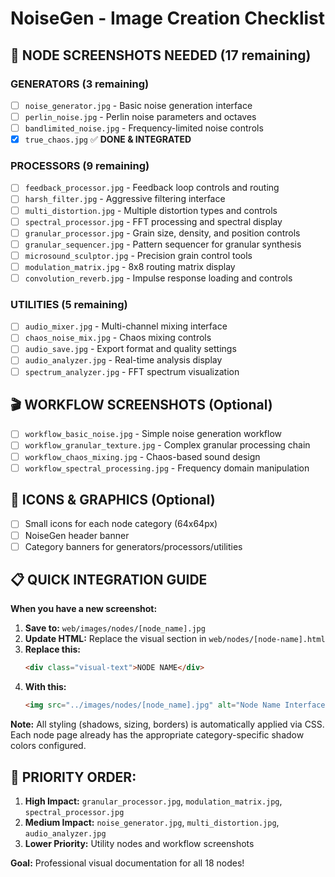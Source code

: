 # NoiseGen - Image Creation Checklist

## 📸 **NODE SCREENSHOTS NEEDED** (17 remaining)

### **GENERATORS** (3 remaining)
- [ ] `noise_generator.jpg` - Basic noise generation interface
- [ ] `perlin_noise.jpg` - Perlin noise parameters and octaves
- [ ] `bandlimited_noise.jpg` - Frequency-limited noise controls
- [x] `true_chaos.jpg` ✅ **DONE & INTEGRATED**

### **PROCESSORS** (9 remaining)  
- [ ] `feedback_processor.jpg` - Feedback loop controls and routing
- [ ] `harsh_filter.jpg` - Aggressive filtering interface
- [ ] `multi_distortion.jpg` - Multiple distortion types and controls
- [ ] `spectral_processor.jpg` - FFT processing and spectral display
- [ ] `granular_processor.jpg` - Grain size, density, and position controls
- [ ] `granular_sequencer.jpg` - Pattern sequencer for granular synthesis
- [ ] `microsound_sculptor.jpg` - Precision grain control tools
- [ ] `modulation_matrix.jpg` - 8x8 routing matrix display
- [ ] `convolution_reverb.jpg` - Impulse response loading and controls

### **UTILITIES** (5 remaining)
- [ ] `audio_mixer.jpg` - Multi-channel mixing interface
- [ ] `chaos_noise_mix.jpg` - Chaos mixing controls
- [ ] `audio_save.jpg` - Export format and quality settings
- [ ] `audio_analyzer.jpg` - Real-time analysis display
- [ ] `spectrum_analyzer.jpg` - FFT spectrum visualization

## 🎬 **WORKFLOW SCREENSHOTS** (Optional)
- [ ] `workflow_basic_noise.jpg` - Simple noise generation workflow
- [ ] `workflow_granular_texture.jpg` - Complex granular processing chain
- [ ] `workflow_chaos_mixing.jpg` - Chaos-based sound design
- [ ] `workflow_spectral_processing.jpg` - Frequency domain manipulation

## 🎨 **ICONS & GRAPHICS** (Optional)
- [ ] Small icons for each node category (64x64px)
- [ ] NoiseGen header banner
- [ ] Category banners for generators/processors/utilities

## 📋 **QUICK INTEGRATION GUIDE**

**When you have a new screenshot:**

1. **Save to:** `web/images/nodes/[node_name].jpg`
2. **Update HTML:** Replace the visual section in `web/nodes/[node-name].html`
3. **Replace this:**
   ```html
   <div class="visual-text">NODE NAME</div>
   ```
4. **With this:**
   ```html
   <img src="../images/nodes/[node_name].jpg" alt="Node Name Interface">
   ```

**Note:** All styling (shadows, sizing, borders) is automatically applied via CSS. Each node page already has the appropriate category-specific shadow colors configured.

## 🎯 **PRIORITY ORDER:**
1. **High Impact:** `granular_processor.jpg`, `modulation_matrix.jpg`, `spectral_processor.jpg`
2. **Medium Impact:** `noise_generator.jpg`, `multi_distortion.jpg`, `audio_analyzer.jpg`
3. **Lower Priority:** Utility nodes and workflow screenshots

**Goal:** Professional visual documentation for all 18 nodes! 